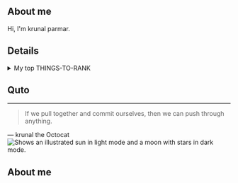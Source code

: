
## About me

Hi, I'm krunal parmar.

## Details
<details>
<summary>My top THINGS-TO-RANK</summary>

| Rank | language |
|-----:|---------------|
|     1| html,css       |
|     2|   java      |
|     3|    rust programing           |


</details>

## Quto
---
> If we pull together and commit ourselves, then we can push through anything.

— krunal the Octocat
<picture>
  <source media="(prefers-color-scheme: dark)" srcset="https://user-images.githubusercontent.com/25423296/163456776-7f95b81a-f1ed-45f7-b7ab-8fa810d529fa.png">
  <source media="(prefers-color-scheme: light)" srcset="https://user-images.githubusercontent.com/25423296/163456779-a8556205-d0a5-45e2-ac17-42d089e3c3f8.png">
  <img alt="Shows an illustrated sun in light mode and a moon with stars in dark mode." src="https://user-images.githubusercontent.com/25423296/163456779-a8556205-d0a5-45e2-ac17-42d089e3c3f8.png">
</picture>

## About me

<!-- TO DO: add more details about me later -->



